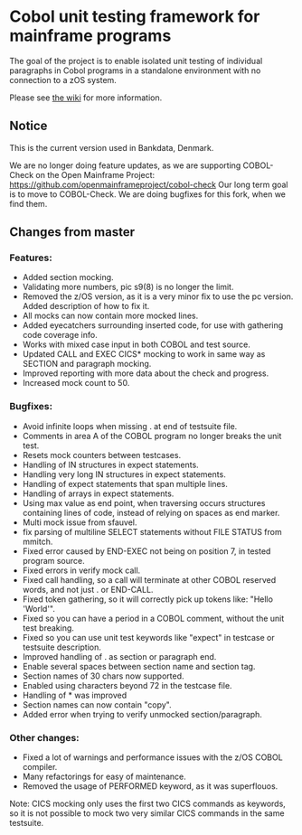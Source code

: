 # Cobol unit testing framework for mainframe programs

The goal of the project is to enable isolated unit testing of individual paragraphs in Cobol programs in a standalone environment with no connection to a zOS system.

Please see [the wiki](https://github.com/neopragma/cobol-unit-test/wiki/) for more information.

## Notice

This is the current version used in Bankdata, Denmark. 

We are no longer doing feature updates, as we are supporting COBOL-Check on the Open Mainframe Project: https://github.com/openmainframeproject/cobol-check 
Our long term goal is to move to COBOL-Check.
We are doing bugfixes for this fork, when we find them.

## Changes from master
### Features:
* Added section mocking.
* Validating more numbers, pic s9(8) is no longer the limit.
* Removed the z/OS version, as it is a very minor fix to use the pc version. Added description of how to fix it.
* All mocks can now contain more mocked lines.
* Added eyecatchers surrounding inserted code, for use with gathering code coverage info.
* Works with mixed case input in both COBOL and test source.
* Updated CALL and EXEC CICS* mocking to work in same way as SECTION and paragraph mocking. 
* Improved reporting with more data about the check and progress.
* Increased mock count to 50.

### Bugfixes:
* Avoid infinite loops when missing . at end of testsuite file.
* Comments in area A of the COBOL program no longer breaks the unit test.
* Resets mock counters between testcases.
* Handling of IN structures in expect statements.
* Handling very long IN structures in expect statements.
* Handling of expect statements that span multiple lines.
* Handling of arrays in expect statements.
* Using max value as end point, when traversing occurs structures containing lines of code, instead of relying on spaces as end marker.
* Multi mock issue from sfauvel.
* fix parsing of multiline SELECT statements without FILE STATUS from mmitch.
* Fixed error caused by END-EXEC not being on position 7, in tested program source.
* Fixed errors in verify mock call.
* Fixed call handling, so a call will terminate at other COBOL reserved words, and not just . or END-CALL.
* Fixed token gathering, so it will correctly pick up tokens like: "Hello 'World'".
* Fixed so you can have a period in a COBOL comment, without the unit test breaking.
* Fixed so you can use unit test keywords like "expect" in testcase or testsuite description. 
* Improved handling of . as section or paragraph end.
* Enable several spaces between section name and section tag.
* Section names of 30 chars now supported.
* Enabled using characters beyond 72 in the testcase file.
* Handling of * was improved
* Section names can now contain "copy".
* Added error when trying to verify unmocked section/paragraph.

### Other changes:
* Fixed a lot of warnings and performance issues with the z/OS COBOL compiler.
* Many refactorings for easy of maintenance.
* Removed the usage of PERFORMED keyword, as it was superflouos.

Note: CICS mocking only uses the first two CICS commands as keywords, so it is not possible to mock two very similar CICS commands in the same testsuite.
